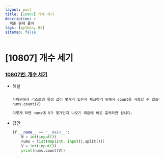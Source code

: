```yaml
---
layout: post
title: [10807] 개수 세기
description: >
  백준 문제 풀이
tags: [python, B5]
sitemap: false
---
```

# [10807] 개수 세기
### [10807번: 개수 세기](https://www.acmicpc.net/problem/10807)

- 해설
    
    ```python
    
    파이썬에서 리스트의 특정 값이 몇개가 있는지 체크하기 위해서 count를 사용할 수 있습니다.
    nums.count(V)
    
    이렇게 하면 nums에 V가 몇개인지 나오기 때문에 바로 출력하면 됩니다.
    ```
- 답안
    
    ```python
    if __name__ == '__main__':
        N = int(input())
        nums = list(map(int, input().split()))
        V = int(input())
        print(nums.count(V))
    ```
